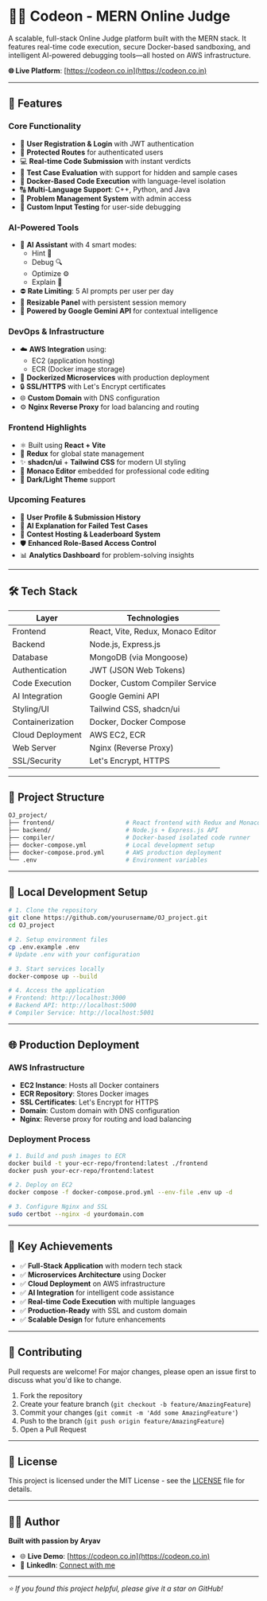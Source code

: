 # 👨‍💻 Codeon - MERN Online Judge

A scalable, full-stack Online Judge platform built with the MERN stack. It features real-time code execution, secure Docker-based sandboxing, and intelligent AI-powered debugging tools—all hosted on AWS infrastructure.

**🌐 Live Platform**: [https://codeon.co.in](https://codeon.co.in)

---

## 🚀 Features

### Core Functionality
- 🧾 **User Registration & Login** with JWT authentication
- 🔐 **Protected Routes** for authenticated users
- 💻 **Real-time Code Submission** with instant verdicts
- 🧪 **Test Case Evaluation** with support for hidden and sample cases
- 🐳 **Docker-Based Code Execution** with language-level isolation
- 🔠 **Multi-Language Support**: C++, Python, and Java
- 🧠 **Problem Management System** with admin access
- 🧾 **Custom Input Testing** for user-side debugging

### AI-Powered Tools
- 🤖 **AI Assistant** with 4 smart modes:
  - Hint 🧠
  - Debug 🔍
  - Optimize ⚙️
  - Explain 📘
- ⛔ **Rate Limiting**: 5 AI prompts per user per day
- 🔄 **Resizable Panel** with persistent session memory
- 🧠 **Powered by Google Gemini API** for contextual intelligence

### DevOps & Infrastructure
- ☁️ **AWS Integration** using:
  - EC2 (application hosting)
  - ECR (Docker image storage)
- 🐳 **Dockerized Microservices** with production deployment
- 🔒 **SSL/HTTPS** with Let's Encrypt certificates
- 🌐 **Custom Domain** with DNS configuration
- ⚙️ **Nginx Reverse Proxy** for load balancing and routing

### Frontend Highlights
- ⚛️ Built using **React + Vite**
- 💼 **Redux** for global state management
- ✨ **shadcn/ui** + **Tailwind CSS** for modern UI styling
- 🧠 **Monaco Editor** embedded for professional code editing
- 🌙 **Dark/Light Theme** support

### Upcoming Features
- 👤 **User Profile & Submission History**
- 🧠 **AI Explanation for Failed Test Cases**
- 🧮 **Contest Hosting & Leaderboard System**
- 🛡️ **Enhanced Role-Based Access Control**
- 📊 **Analytics Dashboard** for problem-solving insights

---

## 🛠️ Tech Stack

| Layer             | Technologies                             |
|------------------|------------------------------------------|
| Frontend          | React, Vite, Redux, Monaco Editor       |
| Backend           | Node.js, Express.js                     |
| Database          | MongoDB (via Mongoose)                  |
| Authentication    | JWT (JSON Web Tokens)                   |
| Code Execution    | Docker, Custom Compiler Service         |
| AI Integration    | Google Gemini API                       |
| Styling/UI        | Tailwind CSS, shadcn/ui                 |
| Containerization  | Docker, Docker Compose                  |
| Cloud Deployment  | AWS EC2, ECR                            |
| Web Server        | Nginx (Reverse Proxy)                   |
| SSL/Security      | Let's Encrypt, HTTPS                    |

---

## 📂 Project Structure

```bash
OJ_project/
├── frontend/                    # React frontend with Redux and Monaco Editor
├── backend/                     # Node.js + Express.js API
├── compiler/                    # Docker-based isolated code runner
├── docker-compose.yml           # Local development setup
├── docker-compose.prod.yml      # AWS production deployment
└── .env                         # Environment variables
```

---

## 🧪 Local Development Setup

```bash
# 1. Clone the repository
git clone https://github.com/yourusername/OJ_project.git
cd OJ_project

# 2. Setup environment files
cp .env.example .env
# Update .env with your configuration

# 3. Start services locally
docker-compose up --build

# 4. Access the application
# Frontend: http://localhost:3000
# Backend API: http://localhost:5000
# Compiler Service: http://localhost:5001
```

---

## 🌐 Production Deployment

### AWS Infrastructure
- **EC2 Instance**: Hosts all Docker containers
- **ECR Repository**: Stores Docker images
- **SSL Certificates**: Let's Encrypt for HTTPS
- **Domain**: Custom domain with DNS configuration
- **Nginx**: Reverse proxy for routing and load balancing

### Deployment Process
```bash
# 1. Build and push images to ECR
docker build -t your-ecr-repo/frontend:latest ./frontend
docker push your-ecr-repo/frontend:latest

# 2. Deploy on EC2
docker compose -f docker-compose.prod.yml --env-file .env up -d

# 3. Configure Nginx and SSL
sudo certbot --nginx -d yourdomain.com
```

---

## 🚀 Key Achievements

- ✅ **Full-Stack Application** with modern tech stack
- ✅ **Microservices Architecture** using Docker
- ✅ **Cloud Deployment** on AWS infrastructure
- ✅ **AI Integration** for intelligent code assistance
- ✅ **Real-time Code Execution** with multiple languages
- ✅ **Production-Ready** with SSL and custom domain
- ✅ **Scalable Design** for future enhancements

---

## 🤝 Contributing

Pull requests are welcome! For major changes, please open an issue first to discuss what you'd like to change.

1. Fork the repository
2. Create your feature branch (`git checkout -b feature/AmazingFeature`)
3. Commit your changes (`git commit -m 'Add some AmazingFeature'`)
4. Push to the branch (`git push origin feature/AmazingFeature`)
5. Open a Pull Request

---

## 📃 License

This project is licensed under the MIT License - see the [LICENSE](LICENSE) file for details.

---

## 👨‍💻 Author

**Built with passion by Aryav**

- 🌐 **Live Demo**: [https://codeon.co.in](https://codeon.co.in)
- 💼 **LinkedIn**: [Connect with me](www.linkedin.com/in/aryavgupta)

---

*⭐ If you found this project helpful, please give it a star on GitHub!*
